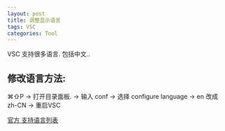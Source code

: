 ```yaml
---
layout: post
title: 调整显示语言
tags: VSC
categories: Tool
---
```


VSC 支持很多语言. 包括中文..

## 修改语言方法:


⌘⇧P 
→ 打开目录面板.
→ 输入 conf 
→ 选择 configure language
→ en 改成 zh-CN
→ 重启VSC


[官方 支持语言列表][1]




[1]:	https://code.visualstudio.com/docs/customization/locales